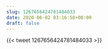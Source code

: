 ```yaml
---
slug: 1267656424781484033
date: 2020-06-02 03:16:58+00:00
draft: false
---
```


{{< tweet 1267656424781484033 >}}
